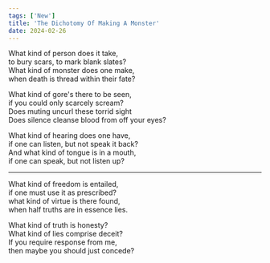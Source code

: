 ```yaml
---
tags: ['New']
title: 'The Dichotomy Of Making A Monster'
date: 2024-02-26
---
```


What kind of person does it take,  
to bury scars, to mark blank slates?  
What kind of monster does one make,  
when death is thread within their fate?

What kind of gore's there to be seen,  
if you could only scarcely scream?  
Does muting uncurl these torrid sight  
Does silence cleanse blood from off your eyes?

What kind of hearing does one have,  
if one can listen, but not speak it back?  
And what kind of tongue is in a mouth,  
if one can speak, but not listen up?

---

What kind of freedom is entailed,  
if one must use it as prescribed?  
what kind of virtue is there found,  
when half truths are in essence lies.

What kind of truth is honesty?  
What kind of lies comprise deceit?  
If you require response from me,  
then maybe you should just concede?  
